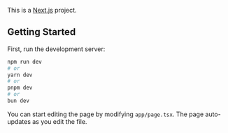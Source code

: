This is a [Next.js](https://nextjs.org/) project.

## Getting Started

First, run the development server:

```bash
npm run dev
# or
yarn dev
# or
pnpm dev
# or
bun dev
```

You can start editing the page by modifying `app/page.tsx`. The page auto-updates as you edit the file.

